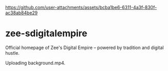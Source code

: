 
https://github.com/user-attachments/assets/bcba1be6-6311-4a3f-830f-ac38ab84be29
# zee-sdigitalempire
Official homepage of Zee's Digital Empire – powered by tradition and digital hustle.


Uploading background.mp4.

